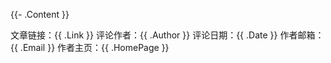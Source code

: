 {{- .Content }}

文章链接：{{ .Link }}
评论作者：{{ .Author }}
评论日期：{{ .Date }}
作者邮箱：{{ .Email }}
作者主页：{{ .HomePage }}
